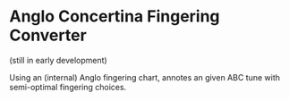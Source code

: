 
Anglo Concertina Fingering Converter
===================================
(still in early development)

Using an (internal) Anglo fingering chart, annotes an given
ABC tune with semi-optimal fingering choices.

